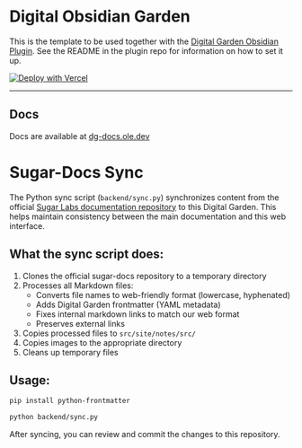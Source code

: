 # Digital Obsidian Garden

This is the template to be used together with the [Digital Garden Obsidian Plugin](https://github.com/oleeskild/Obsidian-Digital-Garden).
See the README in the plugin repo for information on how to set it up.

[![Deploy with Vercel](https://vercel.com/button)](https://vercel.com/new/clone?repository-url=https://github.com/oleeskild/digitalgarden)

---

## Docs

Docs are available at [dg-docs.ole.dev](https://dg-docs.ole.dev/)

# Sugar-Docs Sync

The Python sync script (`backend/sync.py`) synchronizes content from the official [Sugar Labs documentation repository](https://github.com/sugarlabs/sugar-docs) to this Digital Garden. This helps maintain consistency between the main documentation and this web interface.

## What the sync script does:

1. Clones the official sugar-docs repository to a temporary directory
2. Processes all Markdown files:
   - Converts file names to web-friendly format (lowercase, hyphenated)
   - Adds Digital Garden frontmatter (YAML metadata)
   - Fixes internal markdown links to match our web format
   - Preserves external links
3. Copies processed files to `src/site/notes/src/`
4. Copies images to the appropriate directory
5. Cleans up temporary files

## Usage:

```bash
pip install python-frontmatter
```

```bash
python backend/sync.py
```

After syncing, you can review and commit the changes to this repository.
